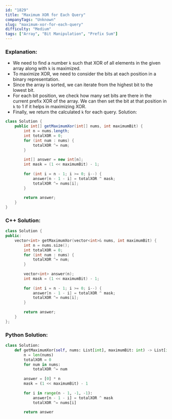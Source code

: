 ```yaml
---
id: "1829"
title: "Maximum XOR for Each Query"
companyTags: "Unknown"
slug: "maximum-xor-for-each-query"
difficulty: "Medium"
tags: ["Array", "Bit Manipulation", "Prefix Sum"]
---
```


### Explanation:
- We need to find a number `k` such that XOR of all elements in the given array along with `k` is maximized.
- To maximize XOR, we need to consider the bits at each position in a binary representation.
- Since the array is sorted, we can iterate from the highest bit to the lowest bit.
- For each bit position, we check how many set bits are there in the current prefix XOR of the array. We can then set the bit at that position in `k` to 1 if it helps in maximizing XOR.
- Finally, we return the calculated `k` for each query.
 Solution:
```java
class Solution {
    public int[] getMaximumXor(int[] nums, int maximumBit) {
        int n = nums.length;
        int totalXOR = 0;
        for (int num : nums) {
            totalXOR ^= num;
        }
        
        int[] answer = new int[n];
        int mask = (1 << maximumBit) - 1;
        
        for (int i = n - 1; i >= 0; i--) {
            answer[n - 1 - i] = totalXOR ^ mask;
            totalXOR ^= nums[i];
        }
        
        return answer;
    }
}
```

### C++ Solution:
```cpp
class Solution {
public:
    vector<int> getMaximumXor(vector<int>& nums, int maximumBit) {
        int n = nums.size();
        int totalXOR = 0;
        for (int num : nums) {
            totalXOR ^= num;
        }
        
        vector<int> answer(n);
        int mask = (1 << maximumBit) - 1;
        
        for (int i = n - 1; i >= 0; i--) {
            answer[n - 1 - i] = totalXOR ^ mask;
            totalXOR ^= nums[i];
        }
        
        return answer;
    }
};
```

### Python Solution:
```python
class Solution:
    def getMaximumXor(self, nums: List[int], maximumBit: int) -> List[int]:
        n = len(nums)
        totalXOR = 0
        for num in nums:
            totalXOR ^= num
        
        answer = [0] * n
        mask = (1 << maximumBit) - 1
        
        for i in range(n - 1, -1, -1):
            answer[n - 1 - i] = totalXOR ^ mask
            totalXOR ^= nums[i]
        
        return answer
```